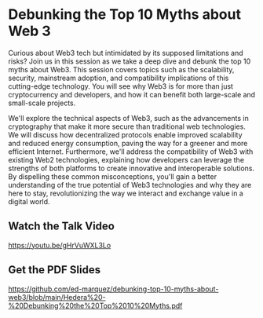 # Debunking the Top 10 Myths about Web 3
Curious about Web3 tech but intimidated by its supposed limitations and risks? Join us in this session as we take a deep dive and debunk the top 10 myths about Web3. This session covers topics such as the scalability, security, mainstream adoption, and compatibility implications of this cutting-edge technology. You will see why Web3 is for more than just cryptocurrency and developers, and how it can benefit both large-scale and small-scale projects.

We'll explore the technical aspects of Web3, such as the advancements in cryptography that make it more secure than traditional web technologies. We will discuss how decentralized protocols enable improved scalability and reduced energy consumption, paving the way for a greener and more efficient Internet. Furthermore, we'll address the compatibility of Web3 with existing Web2 technologies, explaining how developers can leverage the strengths of both platforms to create innovative and interoperable solutions. By dispelling these common misconceptions, you'll gain a better understanding of the true potential of Web3 technologies and why they are here to stay, revolutionizing the way we interact and exchange value in a digital world.

## Watch the Talk Video
https://youtu.be/gHrVuWXL3Lo

## Get the PDF Slides
https://github.com/ed-marquez/debunking-top-10-myths-about-web3/blob/main/Hedera%20-%20Debunking%20the%20Top%2010%20Myths.pdf
